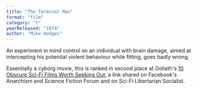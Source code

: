 ```yaml
---
title: "The Terminal Man"
format: "film"
category: "t"
yearReleased: "1974"
author: "Mike Hodges"
---
```

An experiment in mind control on an individual with brain  damage, aimed at intercepting his potential violent behaviour while fitting,  goes badly wrong.

Essentially a cyborg movie, this is ranked in second place at Goliath's <a href="http://www.goliath.com/movies/10-obscure-sci-fi-films-worth-seeking-out/"> 10 Obscure Sci-Fi Films Worth Seeking Out</a>, a link shared on  Facebook's Anarchism and Science Fiction Forum and on Sci-Fi  Libertarian Socialist.

 
